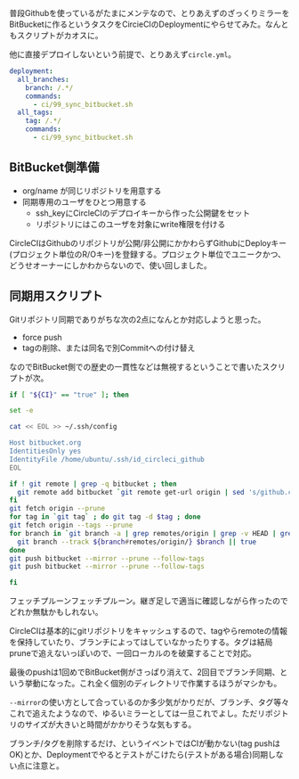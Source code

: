 
普段Githubを使っているがたまにメンテなので、とりあえずのざっくりミラーをBitBucketに作るというタスクをCircieCIのDeploymentにやらせてみた。なんともスクリプトがカオスに。

他に直接デプロイしないという前提で、とりあえず`circle.yml`。

```yaml:circle.yml
deployment:
  all_branches:
    branch: /.*/
    commands:
      - ci/99_sync_bitbucket.sh
  all_tags:
    tag: /.*/
    commands:
      - ci/99_sync_bitbucket.sh
```



## BitBucket側準備

- org/name が同じリポジトリを用意する
- 同期専用のユーザをひとつ用意する
    - ssh_keyにCircleCIのデプロイキーから作った公開鍵をセット
    - リポジトリにはこのユーザを対象にwrite権限を付ける

CircleCIはGithubのリポジトリが公開/非公開にかかわらずGithubにDeployキー(プロジェクト単位のR/Oキー)を登録する。プロジェクト単位でユニークかつ、どうせオーナーにしかわからないので、使い回しました。



## 同期用スクリプト

Gitリポジトリ同期でありがちな次の2点になんとか対応しようと思った。

- force push
- tagの削除、または同名で別Commitへの付け替え

なのでBitBucket側での歴史の一貫性などは無視するということで書いたスクリプトが次。


```shell:99_sync_bitbucket.sh
if [ "${CI}" == "true" ]; then

set -e

cat << EOL >> ~/.ssh/config

Host bitbucket.org
IdentitiesOnly yes
IdentityFile /home/ubuntu/.ssh/id_circleci_github
EOL

if ! git remote | grep -q bitbucket ; then
  git remote add bitbucket `git remote get-url origin | sed 's/github.com/bitbucket.org/'`
fi
git fetch origin --prune
for tag in `git tag` ; do git tag -d $tag ; done
git fetch origin --tags --prune
for branch in `git branch -a | grep remotes/origin | grep -v HEAD | grep -v master` ; do
  git branch --track ${branch#remotes/origin/} $branch || true
done
git push bitbucket --mirror --prune --follow-tags
git push bitbucket --mirror --prune --follow-tags

fi
```

フェッチプルーンフェッチプルーン。継ぎ足しで適当に確認しながら作ったのでどれか無駄かもしれない。

CircleCIは基本的にgitリポジトリをキャッシュするので、tagやらremoteの情報を保持していたり、ブランチによってはしていなかったりする。タグは結局pruneで追えないっぽいので、一回ローカルのを破棄することで対応。

最後のpushは1回めでBitBucket側がさっぱり消えて、2回目でブランチ同期、という挙動になった。これ全く個別のディレクトリで作業するほうがマシかも。


`--mirror`の使い方として合っているのか多少気がかりだが、ブランチ、タグ等々これで追えたようなので、ゆるいミラーとしては一旦これでよし。ただリポジトリのサイズが大きいと時間がかかりそうな気もする。

ブランチ/タグを削除するだけ、というイベントではCIが動かない(tag pushはOK)とか、Deploymentでやるとテストがこけたら(テストがある場合)同期しない点に注意と。



